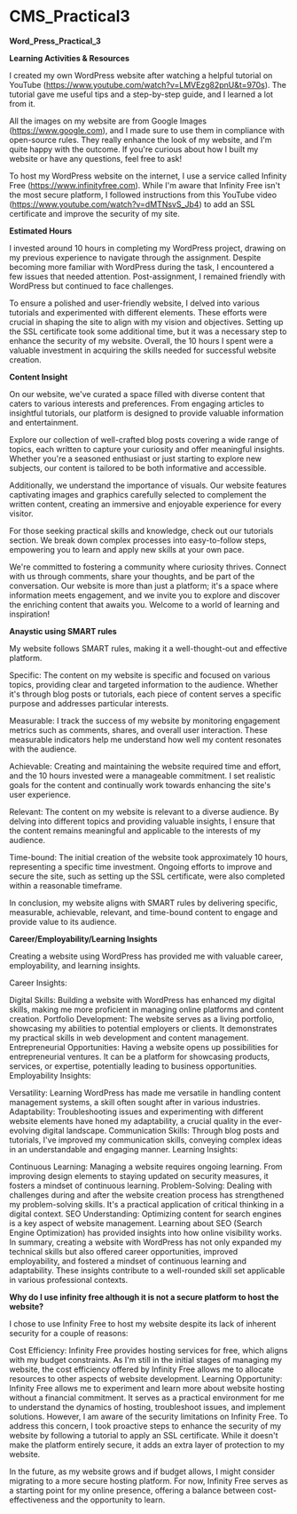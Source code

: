 # CMS_Practical3

**Word_Press_Practical_3**

**Learning Activities & Resources**


I created my own WordPress website after watching a helpful tutorial on YouTube (https://www.youtube.com/watch?v=LMVEzg82pnU&t=970s). The tutorial gave me useful tips and a step-by-step guide, and I learned a lot from it.

All the images on my website are from Google Images (https://www.google.com), and I made sure to use them in compliance with open-source rules. They really enhance the look of my website, and I'm quite happy with the outcome. If you're curious about how I built my website or have any questions, feel free to ask!

To host my WordPress website on the internet, I use a service called Infinity Free (https://www.infinityfree.com). While I'm aware that Infinity Free isn't the most secure platform, I followed instructions from this YouTube video (https://www.youtube.com/watch?v=dMTNsvS_Jb4) to add an SSL certificate and improve the security of my site.


**Estimated Hours**


I invested around 10 hours in completing my WordPress project, drawing on my previous experience to navigate through the assignment. Despite becoming more familiar with WordPress during the task, I encountered a few issues that needed attention. Post-assignment, I remained friendly with WordPress but continued to face challenges.

To ensure a polished and user-friendly website, I delved into various tutorials and experimented with different elements. These efforts were crucial in shaping the site to align with my vision and objectives. Setting up the SSL certificate took some additional time, but it was a necessary step to enhance the security of my website. Overall, the 10 hours I spent were a valuable investment in acquiring the skills needed for successful website creation.


**Content Insight**


On our website, we've curated a space filled with diverse content that caters to various interests and preferences. From engaging articles to insightful tutorials, our platform is designed to provide valuable information and entertainment.

Explore our collection of well-crafted blog posts covering a wide range of topics, each written to capture your curiosity and offer meaningful insights. Whether you're a seasoned enthusiast or just starting to explore new subjects, our content is tailored to be both informative and accessible.

Additionally, we understand the importance of visuals. Our website features captivating images and graphics carefully selected to complement the written content, creating an immersive and enjoyable experience for every visitor.

For those seeking practical skills and knowledge, check out our tutorials section. We break down complex processes into easy-to-follow steps, empowering you to learn and apply new skills at your own pace.

We're committed to fostering a community where curiosity thrives. Connect with us through comments, share your thoughts, and be part of the conversation. Our website is more than just a platform; it's a space where information meets engagement, and we invite you to explore and discover the enriching content that awaits you. Welcome to a world of learning and inspiration!


**Anaystic using SMART rules**


My website follows SMART rules, making it a well-thought-out and effective platform.

Specific: The content on my website is specific and focused on various topics, providing clear and targeted information to the audience. Whether it's through blog posts or tutorials, each piece of content serves a specific purpose and addresses particular interests.

Measurable: I track the success of my website by monitoring engagement metrics such as comments, shares, and overall user interaction. These measurable indicators help me understand how well my content resonates with the audience.

Achievable: Creating and maintaining the website required time and effort, and the 10 hours invested were a manageable commitment. I set realistic goals for the content and continually work towards enhancing the site's user experience.

Relevant: The content on my website is relevant to a diverse audience. By delving into different topics and providing valuable insights, I ensure that the content remains meaningful and applicable to the interests of my audience.

Time-bound: The initial creation of the website took approximately 10 hours, representing a specific time investment. Ongoing efforts to improve and secure the site, such as setting up the SSL certificate, were also completed within a reasonable timeframe.

In conclusion, my website aligns with SMART rules by delivering specific, measurable, achievable, relevant, and time-bound content to engage and provide value to its audience.


**Career/Employability/Learning Insights**


Creating a website using WordPress has provided me with valuable career, employability, and learning insights.

Career Insights:

Digital Skills: Building a website with WordPress has enhanced my digital skills, making me more proficient in managing online platforms and content creation.
Portfolio Development: The website serves as a living portfolio, showcasing my abilities to potential employers or clients. It demonstrates my practical skills in web development and content management.
Entrepreneurial Opportunities: Having a website opens up possibilities for entrepreneurial ventures. It can be a platform for showcasing products, services, or expertise, potentially leading to business opportunities.
Employability Insights:

Versatility: Learning WordPress has made me versatile in handling content management systems, a skill often sought after in various industries.
Adaptability: Troubleshooting issues and experimenting with different website elements have honed my adaptability, a crucial quality in the ever-evolving digital landscape.
Communication Skills: Through blog posts and tutorials, I've improved my communication skills, conveying complex ideas in an understandable and engaging manner.
Learning Insights:

Continuous Learning: Managing a website requires ongoing learning. From improving design elements to staying updated on security measures, it fosters a mindset of continuous learning.
Problem-Solving: Dealing with challenges during and after the website creation process has strengthened my problem-solving skills. It's a practical application of critical thinking in a digital context.
SEO Understanding: Optimizing content for search engines is a key aspect of website management. Learning about SEO (Search Engine Optimization) has provided insights into how online visibility works.
In summary, creating a website with WordPress has not only expanded my technical skills but also offered career opportunities, improved employability, and fostered a mindset of continuous learning and adaptability. These insights contribute to a well-rounded skill set applicable in various professional contexts.


**Why do I use infinity free although it is not a secure platform to host the website?**


I chose to use Infinity Free to host my website despite its lack of inherent security for a couple of reasons:

Cost Efficiency: Infinity Free provides hosting services for free, which aligns with my budget constraints. As I'm still in the initial stages of managing my website, the cost efficiency offered by Infinity Free allows me to allocate resources to other aspects of website development.
Learning Opportunity: Infinity Free allows me to experiment and learn more about website hosting without a financial commitment. It serves as a practical environment for me to understand the dynamics of hosting, troubleshoot issues, and implement solutions.
However, I am aware of the security limitations on Infinity Free. To address this concern, I took proactive steps to enhance the security of my website by following a tutorial to apply an SSL certificate. While it doesn't make the platform entirely secure, it adds an extra layer of protection to my website.

In the future, as my website grows and if budget allows, I might consider migrating to a more secure hosting platform. For now, Infinity Free serves as a starting point for my online presence, offering a balance between cost-effectiveness and the opportunity to learn.
